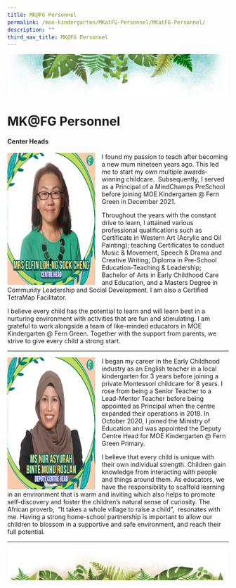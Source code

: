 ```yaml
---
title: MK@FG Personnel
permalink: /moe-kindergarten/MKatFG-Personnel/MKatFG-Personnel/
description: ""
third_nav_title: MK@FG Personnel
---
```

![](/images/Banner.png)

# MK@FG Personnel


#### **Center Heads**


<img src="/images/MK@Fern%20Green/Mrs%20Elfin%20Loh-Ng%20Sock%20Cheng.jpg" style="width:200px;height:300px;margin-right:15px;" align="left"> I found my passion to teach after becoming a new mum nineteen years ago. This led me to start my own multiple awards-winning childcare.&nbsp;&nbsp;Subsequently, I served as a Principal of a MindChamps PreSchool before joining MOE Kindergarten @ Fern Green in December 2021.

Throughout the years with the constant drive to learn, I attained various professional qualifications such as Certificate in Western Art (Acrylic and Oil Painting); teaching Certificates to conduct Music &amp; Movement, Speech &amp; Drama and Creative Writing; Diploma in Pre-School Education-Teaching &amp; Leadership; Bachelor of Arts in Early Childhood Care and Education, and a Masters Degree in Community Leadership and Social Development. I am also a Certified TetraMap Facilitator.

I believe every child has the potential to learn and will learn best in a nurturing environment with activities that are fun and stimulating. I am grateful to work alongside a team of like-minded educators in MOE Kindergarten @ Fern Green. Together with the support from parents, we strive to give every child a strong start.

------

<img src="/images/MK@Fern%20Green/Nur%20Asyurah%20Binte%20Mohd%20Roslan.jpg" style="width:200px;height:300px;margin-right:15px;" align="left"> I began my career in the Early Childhood industry as an English teacher in a local kindergarten for 3 years before joining a private Montessori childcare for 8 years. I rose from being a Senior Teacher to a Lead-Mentor Teacher before being appointed as Principal when the centre expanded their operations in 2018. In October 2020, I joined the Ministry of Education and was appointed the Deputy Centre Head for MOE Kindergarten @ Fern Green Primary.  
  
I believe that every child is unique with their own individual strength. Children gain knowledge from interacting with people and things around them. As educators, we have the responsibility to scaffold learning in an environment that is warm and inviting which also helps to promote self-discovery and foster the children’s natural sense of curiosity. The African proverb,&nbsp; “It takes a whole village to raise a child”,&nbsp; resonates with me. Having a strong home-school partnership is important to allow our children to blossom in a supportive and safe environment, and reach their full potential.

-----


![](/images/bg-bottom.png)